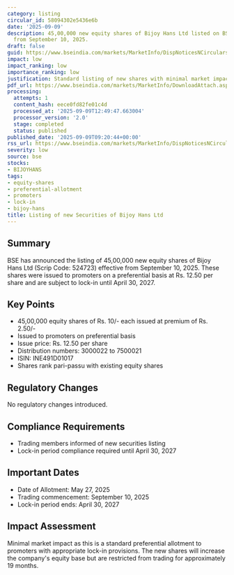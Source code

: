 ```yaml
---
category: listing
circular_id: 58094302e5436e6b
date: '2025-09-09'
description: 45,00,000 new equity shares of Bijoy Hans Ltd listed on BSE with effect
  from September 10, 2025.
draft: false
guid: https://www.bseindia.com/markets/MarketInfo/DispNoticesNCirculars.aspx?Noticeid={D0E4A0CE-9B5C-4B93-BEBE-D6AEBD885881}&noticeno=20250909-25&dt=09/09/2025&icount=25&totcount=57&flag=0
impact: low
impact_ranking: low
importance_ranking: low
justification: Standard listing of new shares with minimal market impact
pdf_url: https://www.bseindia.com/markets/MarketInfo/DownloadAttach.aspx?id=20250909-25&attachedId=
processing:
  attempts: 1
  content_hash: eece0fd82fe01c4d
  processed_at: '2025-09-09T12:49:47.663004'
  processor_version: '2.0'
  stage: completed
  status: published
published_date: '2025-09-09T09:20:44+00:00'
rss_url: https://www.bseindia.com/markets/MarketInfo/DispNoticesNCirculars.aspx?Noticeid={D0E4A0CE-9B5C-4B93-BEBE-D6AEBD885881}&noticeno=20250909-25&dt=09/09/2025&icount=25&totcount=57&flag=0
severity: low
source: bse
stocks:
- BIJOYHANS
tags:
- equity-shares
- preferential-allotment
- promoters
- lock-in
- bijoy-hans
title: Listing of new Securities of Bijoy Hans Ltd
---
```


## Summary

BSE has announced the listing of 45,00,000 new equity shares of Bijoy Hans Ltd (Scrip Code: 524723) effective from September 10, 2025. These shares were issued to promoters on a preferential basis at Rs. 12.50 per share and are subject to lock-in until April 30, 2027.

## Key Points

- 45,00,000 equity shares of Rs. 10/- each issued at premium of Rs. 2.50/-
- Issued to promoters on preferential basis
- Issue price: Rs. 12.50 per share
- Distribution numbers: 3000022 to 7500021
- ISIN: INE491D01017
- Shares rank pari-passu with existing equity shares

## Regulatory Changes

No regulatory changes introduced.

## Compliance Requirements

- Trading members informed of new securities listing
- Lock-in period compliance required until April 30, 2027

## Important Dates

- Date of Allotment: May 27, 2025
- Trading commencement: September 10, 2025
- Lock-in period ends: April 30, 2027

## Impact Assessment

Minimal market impact as this is a standard preferential allotment to promoters with appropriate lock-in provisions. The new shares will increase the company's equity base but are restricted from trading for approximately 19 months.